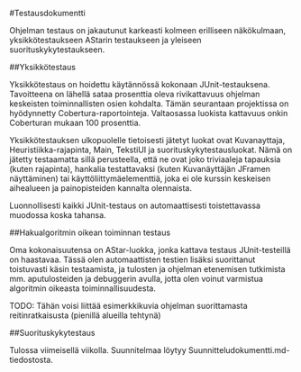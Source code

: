 #Testausdokumentti

Ohjelman testaus on jakautunut karkeasti kolmeen erilliseen näkökulmaan, yksikkötestaukseen AStarin testaukseen ja yleiseen suorituskykytestaukseen.

##Yksikkötestaus

Yksikkötestaus on hoidettu käytännössä kokonaan JUnit-testauksena. Tavoitteena on lähellä sataa prosenttia oleva rivikattavuus ohjelman keskeisten toiminnallisten osien kohdalta. Tämän seurantaan projektissa on hyödynnetty Cobertura-raportointeja. Valtaosassa luokista kattavuus onkin Coberturan mukaan 100 prosenttia.

Yksikkötestauksen ulkopuolelle tietoisesti jätetyt luokat ovat Kuvanayttaja, Heuristiikka-rajapinta, Main, TekstiUI ja suorituskykytestausluokat.
Nämä on jätetty testaamatta sillä perusteella, että ne ovat joko triviaaleja tapauksia (kuten rajapinta), hankalia testattavaksi (kuten Kuvanäyttäjän JFramen näyttäminen) tai käyttöliittymäelementtiä, joka ei ole kurssin keskeisen aihealueen ja painopisteiden kannalta olennaista.

Luonnollisesti kaikki JUnit-testaus on automaattisesti toistettavassa muodossa koska tahansa.

##Hakualgoritmin oikean toiminnan testaus

Oma kokonaisuutensa on AStar-luokka, jonka kattava testaus JUnit-testeillä on haastavaa. Tässä olen automaattisten testien lisäksi suorittanut toistuvasti käsin testaamista, ja tulosten ja ohjelman etenemisen tutkimista mm. aputulosteiden ja debuggerin avulla, jotta olen voinut varmistua algoritmin oikeasta toiminnallisuudesta.

TODO: Tähän voisi liittää esimerkkikuvia ohjelman suorittamasta reitinratkaisusta (pienillä alueilla tehtynä)

##Suorituskykytestaus

Tulossa viimeisellä viikolla. Suunnitelmaa löytyy Suunnitteludokumentti.md-tiedostosta.
